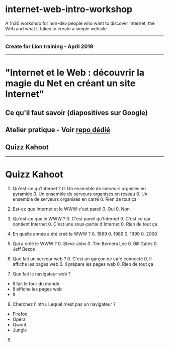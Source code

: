 # internet-web-intro-workshop
A 1h30 workshop for non-dev people who want to discover Internet, the Web and what it takes to create a simple website

---

### Create for Lion training - April 2019

---

# "Internet et le Web : découvrir la magie du Net en créant un site Internet"

## Ce qu'il faut savoir (diapositives sur Google)

## Atelier pratique - Voir [repo dédié](#)

## Quizz Kahoot

---

# Quizz Kahoot

1. Qu'est-ce qu'Internet ?
    0. Un ensemble de serveurs orgnisés en pyramide
    0. Un ensemble de serveurs organisés en réseau
    0. Un ensemble de serveurs organisés en carré
    0. Rien de tout ça
  
2. Est-ce que Internet et le WWW c'est pareil
    0. Oui
    0. Non
  
3. Qu'est-ce que le WWW ?
    0. C'est pareil qu'Internet
    0. C'est ce qui contient Internet
    0. C'est une sous-partie d'Internet
    0. Rien de tout ça

4. En quelle année a été créé le WWW ?
    0. 1969
    0. 1989
    0. 1999
    0. 2000
  
5. Qui a créé le WWW ?
    0. Steve Jobs
    0. Tim Berners Lee
    0. Bill Gates
    0. Jeff Bezos
  
6. Que fait un serveur web ?
    0. C'est un garçon de café connecté
    0. Il affiche les pages web
    0. Il prépare les pages web
    0. Rien de tout ça
  
7. Que fait le navigateur web ?
  - Il fait le tour du monde
  - Il affiche les pages web
  - Il 
  
8. Cherchez l'intru. Lequel n'est pas un navigateur ?
  - Firefox
  - Opera
  - Qwant
  - Jungle
  
9. 

